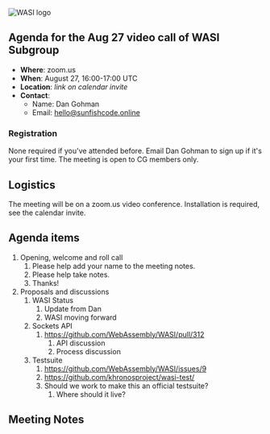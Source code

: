 ![WASI logo](/WASI.png)

## Agenda for the Aug 27 video call of WASI Subgroup

- **Where**: zoom.us
- **When**: August 27, 16:00-17:00 UTC
- **Location**: *link on calendar invite*
- **Contact**:
    - Name: Dan Gohman
    - Email: hello@sunfishcode.online

### Registration

None required if you've attended before. Email Dan Gohman to sign up if it's
your first time. The meeting is open to CG members only.

## Logistics

The meeting will be on a zoom.us video conference.
Installation is required, see the calendar invite.

## Agenda items

1. Opening, welcome and roll call
    1. Please help add your name to the meeting notes.
    1. Please help take notes.
    1. Thanks!
1. Proposals and discussions
    1. WASI Status
        1. Update from Dan
        1. WASI moving forward
    1. Sockets API
        1. https://github.com/WebAssembly/WASI/pull/312
            1. API discussion
            1. Process discussion
    1. Testsuite
        1. https://github.com/WebAssembly/WASI/issues/9
        1. https://github.com/khronosproject/wasi-test/
        1. Should we work to make this an official testsuite?
            1. Where should it live?

## Meeting Notes
